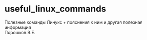 # useful_linux_commands
Полезные команды Линукс + пояснения к ним и другая полезная информация<br>
Порошков В.Е.
